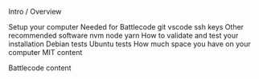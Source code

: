 Intro / Overview

Setup your computer
    Needed for Battlecode
        git
        vscode
        ssh keys
    Other recommended software
        nvm
        node
        yarn
    How to validate and test your installation
        Debian tests
        Ubuntu tests
        How much space you have on your computer
MIT content

Battlecode content
